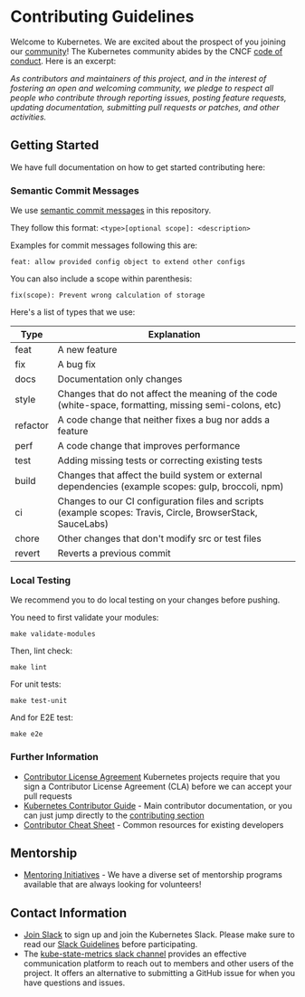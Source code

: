 # Contributing Guidelines

Welcome to Kubernetes. We are excited about the prospect of you joining our [community](https://github.com/kubernetes/community)! The Kubernetes community abides by the CNCF [code of conduct](https://github.com/cncf/foundation/blob/master/code-of-conduct.md). Here is an excerpt:

_As contributors and maintainers of this project, and in the interest of fostering an open and welcoming community, we pledge to respect all people who contribute through reporting issues, posting feature requests, updating documentation, submitting pull requests or patches, and other activities._

## Getting Started

We have full documentation on how to get started contributing here:

### Semantic Commit Messages

We use [semantic commit messages](https://www.conventionalcommits.org/en/v1.0.0/) in this repository.

They follow this format: `<type>[optional scope]: <description>`

Examples for commit messages following this are:

`feat: allow provided config object to extend other configs`

You can also include a scope within parenthesis:

`fix(scope): Prevent wrong calculation of storage`

Here's a list of types that we use:

| Type | Explanation |
|---|---|
| feat | A new feature |
| fix | A bug fix |
| docs | Documentation only changes |
| style | Changes that do not affect the meaning of the code (white-space, formatting, missing semi-colons, etc) |
| refactor | A code change that neither fixes a bug nor adds a feature |
| perf |  A code change that improves performance |
| test | Adding missing tests or correcting existing tests |
| build |Changes that affect the build system or external dependencies (example scopes: gulp, broccoli, npm) |
| ci | Changes to our CI configuration files and scripts (example scopes: Travis, Circle, BrowserStack, SauceLabs) |
| chore | Other changes that don't modify src or test files |
| revert | Reverts a previous commit |

### Local Testing

We recommend you to do local testing on your changes before pushing.

You need to first validate your modules:

```shell
make validate-modules
```

Then, lint check:

```shell
make lint
```

For unit tests:

```shell
make test-unit
```

And for E2E test:

```shell
make e2e
```

### Further Information

* [Contributor License Agreement](https://git.k8s.io/community/CLA.md) Kubernetes projects require that you sign a Contributor License Agreement (CLA) before we can accept your pull requests
* [Kubernetes Contributor Guide](http://git.k8s.io/community/contributors/guide) - Main contributor documentation, or you can just jump directly to the [contributing section](http://git.k8s.io/community/contributors/guide#contributing)
* [Contributor Cheat Sheet](https://git.k8s.io/community/contributors/guide/contributor-cheatsheet/README.md) - Common resources for existing developers

## Mentorship

* [Mentoring Initiatives](https://git.k8s.io/community/mentoring) - We have a diverse set of mentorship programs available that are always looking for volunteers!

## Contact Information

* [Join Slack](http://slack.k8s.io) to sign up and join the Kubernetes Slack. Please make sure to read our [Slack Guidelines](https://github.com/kubernetes/community/blob/master/communication/slack-guidelines.md) before participating.
* The [kube-state-metrics slack channel](https://kubernetes.slack.com/messages/CJJ529RUY) provides an effective communication platform to reach out to members and other users of the project. It offers an alternative to submitting a GitHub issue for when you have questions and issues.
